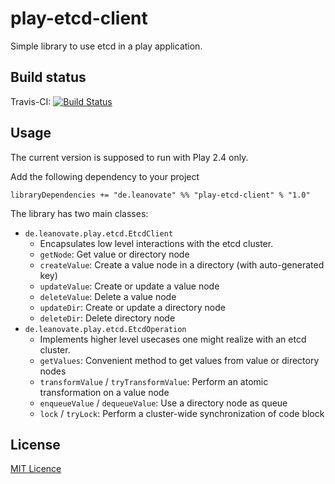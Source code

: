 # play-etcd-client

Simple library to use etcd in a play application.

## Build status

Travis-CI: [![Build Status](https://travis-ci.org/leanovate/play-etcd-client.svg?branch=master)](https://travis-ci.org/leanovate/play-etcd-client)

## Usage

The current version is supposed to run with Play 2.4 only.

Add the following dependency to your project

```
libraryDependencies += "de.leanovate" %% "play-etcd-client" % "1.0"
```

The library has two main classes:

* `de.leanovate.play.etcd.EtcdClient`
  * Encapsulates low level interactions with the etcd cluster.
  * `getNode`: Get value or directory node
  * `createValue`: Create a value node in a directory (with auto-generated key)
  * `updateValue`: Create or update a value node
  * `deleteValue`: Delete a value node
  * `updateDir`: Create or update a directory node
  * `deleteDir`: Delete directory node
* `de.leanovate.play.etcd.EtcdOperation`
  * Implements higher level usecases one might realize with an etcd cluster.
  * `getValues`: Convenient method to get values from value or directory nodes
  * `transformValue` / `tryTransformValue`: Perform an atomic transformation on a value node
  * `enqueueValue` / `dequeueValue`: Use a directory node as queue
  * `lock` / `tryLock`: Perform a cluster-wide synchronization of code block

## License

[MIT Licence](http://opensource.org/licenses/MIT)
